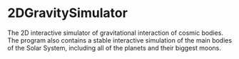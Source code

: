 # 2DGravitySimulator
The 2D interactive simulator of gravitational interaction of cosmic bodies. The program also contains a stable interactive simulation of the main bodies of the Solar System, including all of the planets and their biggest moons.

